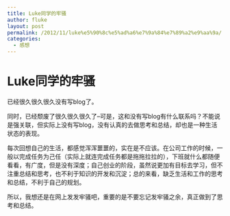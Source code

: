```yaml
---
title: Luke同学的牢骚
author: fluke
layout: post
permalink: /2012/11/luke%e5%90%8c%e5%ad%a6%e7%9a%84%e7%89%a2%e9%aa%9a/
categories:
  - 感想
---
```

# Luke同学的牢骚

已经很久很久很久没有写blog了。

同时，已经颓废了很久很久很久了–可是，这和没有写blog有什么联系吗？不能说是强关联，但实际上没有写blog，没有认真的去做思考和总结，却也是一种生活状态的表现。

每次回想自己的生活，都感觉浑浑噩噩的，实在是不应该。在公司工作的时候，一般以完成任务为己任（实际上就连完成任务都是拖拖拉拉的），下班就什么都随便看看，有广度，但是没有深度；自己创业的阶段，虽然说更加有目标去学习，但不注重总结和思考，也不利于知识的开发和沉淀；总的来看，缺乏生活和工作的思考和总结，不利于自己的规划。

所以，我想还是在网上发发牢骚吧，重要的是不要忘记发牢骚之余，真正做到了思考和总结。